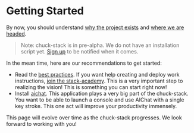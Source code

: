 # Getting Started

By now, you should understand [why the project exists](./introduction.md) and [where we are headed](./picture-success.md).

> Note: chuck-stack is in pre-alpha. We do not have an installation script yet. [Sign up](../learn-more.html) to be notified when it comes.

In the mean time, here are our recommendations to get started:
- Read the [best practices](./best-practices.md). If you want help creating and deploy work instructions, [join the stack-academy](https://buy.stripe.com/7sIbLIeeU3oT4IEfYY). This is a very important step to realizing the vision! This is something you can start right now!
- Install [aichat](https://github.com/sigoden/aichat). This application plays a very big part of the chuck-stack. You want to be able to launch a console and use AIChat with a single key stroke. This one act will improve your productivity immensely.

This page will evolve over time as the chuck-stack progresses. We look forward to working with you!
